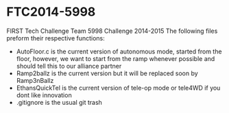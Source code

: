 FTC2014-5998
============

FIRST Tech Challenge Team 5998 Challenge 2014-2015
The following files preform their respective functions:
- AutoFloor.c is the current version of autonomous mode, started from the floor, however, we want to start from the ramp whenever possible and should tell this to our alliance partner
- Ramp2ballz is the current version but it will be replaced soon by Ramp3nBallz
- EthansQuickTel  is the current version of tele-op mode or tele4WD if you dont like innovation
- .gitignore is the usual git trash
